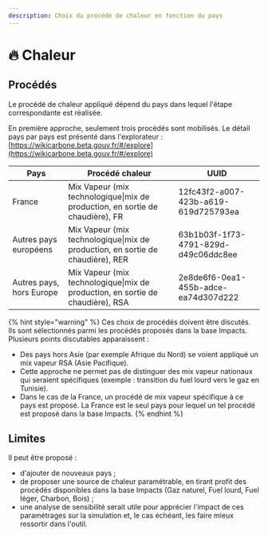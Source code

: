 ```yaml
---
description: Choix du procédé de chaleur en fonction du pays
---
```


# 🔥 Chaleur

## Procédés

Le procédé de chaleur appliqué dépend du pays dans lequel l'étape correspondante est réalisée.

En première approche, seulement trois procédés sont mobilisés. Le détail pays par pays est présenté dans l'explorateur : [https://wikicarbone.beta.gouv.fr/#/explore](https://wikicarbone.beta.gouv.fr/#/explore)

| Pays                     | Procédé chaleur                                                                | UUID                                 |
| ------------------------ | ------------------------------------------------------------------------------ | ------------------------------------ |
| France                   | Mix Vapeur (mix technologique\|mix de production, en sortie de chaudière), FR  | 12fc43f2-a007-423b-a619-619d725793ea |
| Autres pays européens    | Mix Vapeur (mix technologique\|mix de production, en sortie de chaudière), RER | 63b1b03f-1f73-4791-829d-d49c06ddc8ee |
| Autres pays, hors Europe | Mix Vapeur (mix technologique\|mix de production, en sortie de chaudière), RSA | 2e8de6f6-0ea1-455b-adce-ea74d307d222 |

{% hint style="warning" %}
Ces choix de procédés doivent être discutés. Ils sont sélectionnés parmi les procédés proposés dans la base Impacts. Plusieurs points discutables apparaissent :&#x20;

* Des pays hors Asie (par exemple Afrique du Nord) se voient appliqué un mix vapeur RSA (Asie Pacifique).
* Cette approche ne permet pas de distinguer des mix vapeur nationaux qui seraient spécifiques (exemple : transition du fuel lourd vers le gaz en Tunisie).
* Dans le cas de la France, un procédé de mix vapeur spécifique à ce pays est proposé. La France est le seul pays pour lequel un tel procédé est proposé dans la base Impacts.
{% endhint %}

## Limites

Il peut être proposé :&#x20;

* d'ajouter de nouveaux pays ;
* de proposer une source de chaleur paramétrable, en tirant profit des procédés disponibles dans la base Impacts (Gaz naturel, Fuel lourd, Fuel léger, Charbon, Bois) ;
* une analyse de sensibilité serait utile pour apprécier l'impact de ces paramétrages sur la simulation et, le cas échéant, les faire mieux ressortir dans l'outil.
